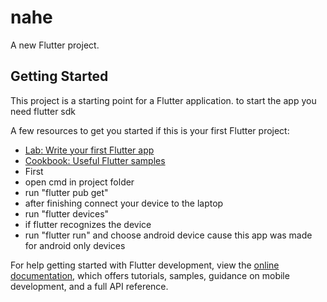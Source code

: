 # nahe

A new Flutter project.

## Getting Started

This project is a starting point for a Flutter application.
to start the app you need flutter sdk


A few resources to get you started if this is your first Flutter project:

- [Lab: Write your first Flutter app](https://docs.flutter.dev/get-started/codelab)
- [Cookbook: Useful Flutter samples](https://docs.flutter.dev/cookbook)
- First 
- open cmd in project folder 
- run "flutter pub get"
- after finishing connect your device to the laptop
- run "flutter devices"
- if flutter recognizes the device 
- run "flutter run" and choose android device cause this app was made for android only devices 

For help getting started with Flutter development, view the
[online documentation](https://docs.flutter.dev/), which offers tutorials,
samples, guidance on mobile development, and a full API reference.
